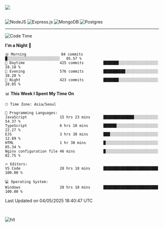 ![](https://github-readme-stats.vercel.app/api?username=hqnseung&theme=dark&show_icons=true&hide_border=false&include_all_commits=false&count_private=true) <br/><br/>

![NodeJS](https://img.shields.io/badge/node.js-6DA55F?style=for-the-badge&logo=node.js&logoColor=white) 
![Express.js](https://img.shields.io/badge/express.js-%23404d59.svg?style=for-the-badge&logo=express&logoColor=%2361DAFB) ![MongoDB](https://img.shields.io/badge/MongoDB-%234ea94b.svg?style=for-the-badge&logo=mongodb&logoColor=white) ![Postgres](https://img.shields.io/badge/postgres-%23316192.svg?style=for-the-badge&logo=postgresql&logoColor=white)

---


<!--START_SECTION:waka-->
![Code Time](http://img.shields.io/badge/Code%20Time-340%20hrs%207%20mins-blue)

**I'm a Night 🦉** 

```text
🌞 Morning                84 commits          █░░░░░░░░░░░░░░░░░░░░░░░░   05.57 % 
🌆 Daytime                425 commits         ███████░░░░░░░░░░░░░░░░░░   28.18 % 
🌃 Evening                576 commits         ██████████░░░░░░░░░░░░░░░   38.20 % 
🌙 Night                  423 commits         ███████░░░░░░░░░░░░░░░░░░   28.05 % 
```


📊 **This Week I Spent My Time On** 

```text
🕑︎ Time Zone: Asia/Seoul

💬 Programming Languages: 
JavaScript               15 hrs 23 mins      ██████████████░░░░░░░░░░░   54.37 % 
TypeScript               6 hrs 18 mins       ██████░░░░░░░░░░░░░░░░░░░   22.27 % 
EJS                      3 hrs 38 mins       ███░░░░░░░░░░░░░░░░░░░░░░   12.89 % 
HTML                     1 hr 30 mins        █░░░░░░░░░░░░░░░░░░░░░░░░   05.34 % 
Nginx configuration file 46 mins             █░░░░░░░░░░░░░░░░░░░░░░░░   02.75 % 

🔥 Editors: 
VS Code                  28 hrs 18 mins      █████████████████████████   100.00 % 

💻 Operating System: 
Windows                  28 hrs 18 mins      █████████████████████████   100.00 % 
```


 Last Updated on 04/05/2025 18:40:47 UTC
<!--END_SECTION:waka-->

<br>

![hit](https://myhits.vercel.app/api/hit/https%3A%2F%2Fgithub.com%2Fhqnseung?color=green&label=hit&size=small)
